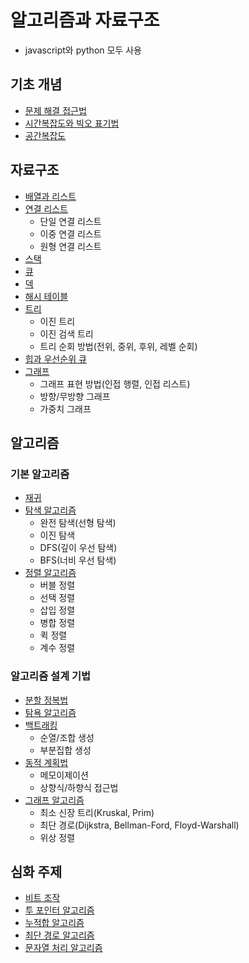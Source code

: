 # 알고리즘과 자료구조
- javascript와 python 모두 사용

## 기초 개념
- [문제 해결 접근법](./01-basics/01-problem-solving/README.md)
- [시간복잡도와 빅오 표기법](./01-basics/02-time-complexity/README.md)
- [공간복잡도](./01-basics/03-space-complexity/README.md)

## 자료구조
- [배열과 리스트](./02-data-structures/01-arrays-and-lists/README.md)
- [연결 리스트](./02-data-structures/02-linked-lists/README.md)
  - 단일 연결 리스트
  - 이중 연결 리스트
  - 원형 연결 리스트
- [스택](./02-data-structures/03-stacks/README.md)
- [큐](./02-data-structures/04-queues/README.md)
- [덱](./02-data-structures/05-deques/README.md)
- [해시 테이블](./02-data-structures/06-hash-tables/README.md)
- [트리](./02-data-structures/07-trees/README.md)
  - 이진 트리
  - 이진 검색 트리
  - 트리 순회 방법(전위, 중위, 후위, 레벨 순회)
- [힙과 우선순위 큐](./02-data-structures/08-heaps/README.md)
- [그래프](./02-data-structures/09-graphs/README.md)
  - 그래프 표현 방법(인접 행렬, 인접 리스트)
  - 방향/무방향 그래프
  - 가중치 그래프

## 알고리즘

### 기본 알고리즘
- [재귀](./03-algorithms/01-recursion/README.md)
- [탐색 알고리즘](./03-algorithms/02-searching/README.md)
  - 완전 탐색(선형 탐색)
  - 이진 탐색
  - DFS(깊이 우선 탐색)
  - BFS(너비 우선 탐색)
- [정렬 알고리즘](./03-algorithms/03-sorting/README.md)
  - 버블 정렬
  - 선택 정렬
  - 삽입 정렬
  - 병합 정렬
  - 퀵 정렬
  - 계수 정렬

### 알고리즘 설계 기법
- [분할 정복법](./03-algorithms/04-divide-and-conquer/README.md)
- [탐욕 알고리즘](./03-algorithms/05-greedy/README.md)
- [백트래킹](./03-algorithms/06-backtracking/README.md)
  - 순열/조합 생성
  - 부분집합 생성
- [동적 계획법](./03-algorithms/07-dynamic-programming/README.md)
  - 메모이제이션
  - 상향식/하향식 접근법
- [그래프 알고리즘](./03-algorithms/08-graph-algorithms/README.md)
  - 최소 신장 트리(Kruskal, Prim)
  - 최단 경로(Dijkstra, Bellman-Ford, Floyd-Warshall)
  - 위상 정렬
  
## 심화 주제
- [비트 조작](./04-advanced-topics/01-bit-manipulation/README.md)
- [투 포인터 알고리즘](./04-advanced-topics/02-two-pointers/README.md)
- [누적합 알고리즘](./04-advanced-topics/03-prefix-sum/README.md)
- [최단 경로 알고리즘](./04-advanced-topics/04-shortest-paths/README.md)
- [문자열 처리 알고리즘](./04-advanced-topics/05-string-processing/README.md)
